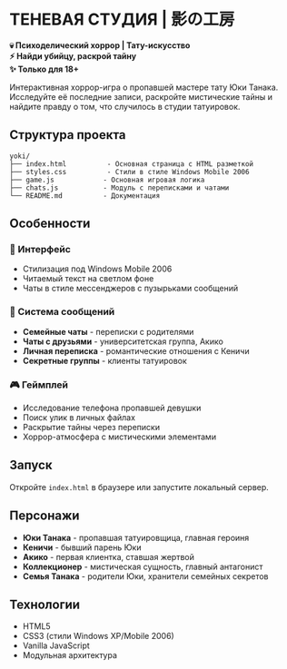 # ТЕНЕВАЯ СТУДИЯ | 影の工房

**💀 Психоделический хоррор | Тату-искусство**  
**⚡ Найди убийцу, раскрой тайну**  
**✨ Только для 18+**

Интерактивная хоррор-игра о пропавшей мастере тату Юки Танака. Исследуйте её последние записи, раскройте мистические тайны и найдите правду о том, что случилось в студии татуировок.

## Структура проекта

```
yoki/
├── index.html          - Основная страница с HTML разметкой
├── styles.css          - Стили в стиле Windows Mobile 2006
├── game.js            - Основная игровая логика
├── chats.js           - Модуль с переписками и чатами
└── README.md          - Документация
```

## Особенности

### 📱 Интерфейс
- Стилизация под Windows Mobile 2006
- Читаемый текст на светлом фоне
- Чаты в стиле мессенджеров с пузырьками сообщений

### 💬 Система сообщений
- **Семейные чаты** - переписки с родителями
- **Чаты с друзьями** - университетская группа, Акико
- **Личная переписка** - романтические отношения с Кеничи
- **Секретные группы** - клиенты татуировок

### 🎮 Геймплей
- Исследование телефона пропавшей девушки
- Поиск улик в личных файлах
- Раскрытие тайны через переписки
- Хоррор-атмосфера с мистическими элементами

## Запуск

Откройте `index.html` в браузере или запустите локальный сервер.

## Персонажи

- **Юки Танака** - пропавшая татуировщица, главная героиня
- **Кеничи** - бывший парень Юки
- **Акико** - первая клиентка, ставшая жертвой
- **Коллекционер** - мистическая сущность, главный антагонист
- **Семья Танака** - родители Юки, хранители семейных секретов

## Технологии

- HTML5
- CSS3 (стили Windows XP/Mobile 2006)
- Vanilla JavaScript
- Модульная архитектура
